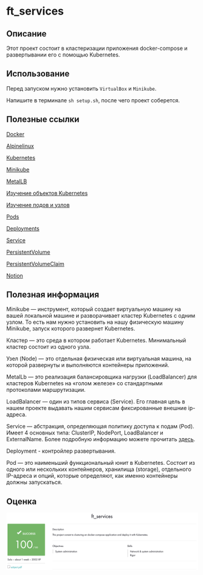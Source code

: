 # ft_services

## Описание

Этот проект состоит в кластеризации приложения docker-compose и развертывании его с помощью Kubernetes.

## Использование

Перед запуском нужно установить ``VirtualBox`` и ``Minikube``.

Напишите в терминале ``sh setup.sh``, после чего проект соберется.

## Полезные ссылки

[Docker](https://habr.com/ru/company/ruvds/blog/438796/)

[Alpinelinux](https://wiki.alpinelinux.org/wiki/Tutorials_and_Howtos)

[Kubernetes](https://kubernetes.io/docs/home/)

[Minikube](https://minikube.sigs.k8s.io/docs/start/)

[MetalLB](https://metallb.universe.tf/)

[Изучение объектов Kubernetes](https://kubernetes.io/ru/docs/concepts/overview/working-with-objects/kubernetes-objects/)

[Изучение подов и узлов](https://kubernetes.io/ru/docs/tutorials/kubernetes-basics/explore/explore-intro/)

[Pods](https://kubernetes.io/docs/concepts/workloads/pods/)

[Deployments](https://kubernetes.io/docs/concepts/workloads/controllers/deployment/)

[Service](https://kubernetes.io/docs/concepts/services-networking/service/)

[PersistentVolume](https://kubernetes.io/docs/tasks/configure-pod-container/configure-persistent-volume-storage/#create-a-persistentvolume)

[PersistentVolumeClaim](https://kubernetes.io/docs/tasks/configure-pod-container/configure-persistent-volume-storage/#create-a-persistentvolumeclaim)

[Notion](https://www.notion.so/ft_services-e0700a527d0d45039388f65087c23b21)

## Полезная информация

Minikube — инструмент, который создает виртуальную машину на вашей локальной машине и разворачивает кластер Kubernetes c одним узлом. То есть нам нужно установить на нашу физическую машину Minikube, запуск которого развернет Kubernetes.

Кластер — это среда в котором работает Kubernetes. Минимальный кластер состоит из одного узла.

Узел (Node) — это отдельная физическая или виртуальная машина, на которой развернуты и выполняются контейнеры приложений.

MetalLb — это реализация балансировщика нагрузки (LoadBalancer) для кластеров Kubernetes на «голом железе» со стандартными протоколами маршрутизации.

LoadBalancer — один из типов сервиса (Service). Его главная цель в нашем проекте выдавать нашим сервисам фиксированные внешние ip-адреса.

Service — абстракция, определяющая политику доступа к подам (Pod). Имеет 4 основных типа: ClusterIP, NodePort, LoadBalancer и ExternalName. Более подробную информацию можете прочитать [здесь](https://kubernetes.io/ru/docs/tutorials/kubernetes-basics/expose/expose-intro/).

Deployment - контройлер развертывания.

Pod — это наименьший функциональный юнит в Kubernetes. Состоит из одного или нескольких контейнеров, хранилища (storage), отдельного IP-адреса и опций, которые определяют, как именно контейнеры должны запускаться.

## Оценка

![alt tag](media/appraisal_ft_services.png "Оценка проекта ft_services")
